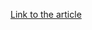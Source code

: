 [Link to the article](https://engineering.salesforce.com/kardon-loader-malware-analysis-adaaaab42bab)
